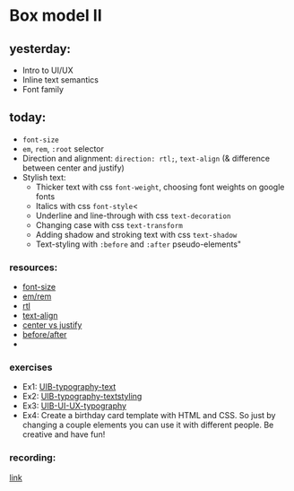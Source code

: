 # Box model II

## yesterday:

- Intro to UI/UX
- Inline text semantics
- Font family

## today:

- `font-size`
- `em`, `rem`, `:root` selector
- Direction and alignment: `direction: rtl;`, `text-align` (& difference between center and justify)
- Stylish text:
  - Thicker text with css `font-weight`, choosing font weights on google fonts
  - Italics with css `font-style`<
  - Underline and line-through with css `text-decoration`
  - Changing case with css `text-transform`
  - Adding shadow and stroking text with css `text-shadow`
  - Text-styling with `:before` and `:after` pseudo-elements"

### resources:

- [font-size](https://www.w3schools.com/cssref/pr_font_font-size.php)
- [em/rem](https://dzone.com/articles/css-relative-font-size#:~:text=The%20em%20unit%20is%20a,to%2032px%2C%20and%20so%20on)
- [rtl](https://www.w3schools.com/cssref/pr_text_direction.php)
- [text-align](https://www.w3schools.com/cssref/tryit.php?filename=trycss_text-align)
- [center vs justify](https://fonts.google.com/knowledge/glossary/alignment_justification)
- [before/after](https://developer.mozilla.org/en-US/docs/Web/CSS/::before)
- []()

### exercises

- Ex1: [UIB-typography-text](https://classroom.github.com/a/RCfbHwIa)
- Ex2: [UIB-typography-textstyling](https://classroom.github.com/a/FLT4BLrG)
- Ex3: [UIB-UI-UX-typography](https://classroom.github.com/a/CGslRp4Z)
- Ex4: Create a birthday card template with HTML and CSS. So just by changing a couple elements you can use it with different people. Be creative and have fun!

### recording:

[link](https://us02web.zoom.us/rec/share/ev94MAMzmMXfMV7janmQtEIG96zL1ocPa5CUBwgwrvhHE63xNhl-WOAsM761A8U.YlcfGiSu7uXnaZuu)
